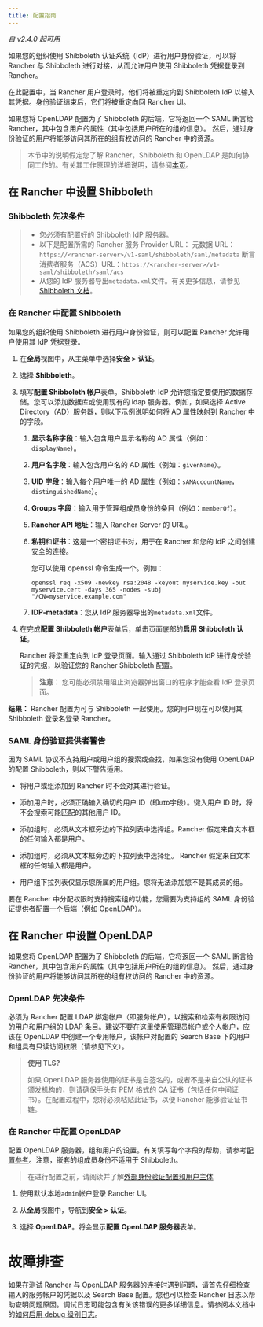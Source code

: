```yaml
---
title: 配置指南
---
```


_自 v2.4.0 起可用_

如果您的组织使用 Shibboleth 认证系统（IdP）进行用户身份验证，可以将 Rancher 与 Shibboleth 进行对接，从而允许用户使用 Shibboleth 凭据登录到 Rancher。

在此配置中，当 Rancher 用户登录时，他们将被重定向到 Shibboleth IdP 以输入其凭据。身份验证结束后，它们将被重定向回 Rancher UI。

如果您将 OpenLDAP 配置为了 Shibboleth 的后端，它将返回一个 SAML 断言给 Rancher，其中包含用户的属性（其中包括用户所在的组的信息）。 然后，通过身份验证的用户将能够访问其所在的组有权访问的 Rancher 中的资源。

> 本节中的说明假定您了解 Rancher，Shibboleth 和 OpenLDAP 是如何协同工作的。有关其工作原理的详细说明，请参阅[本页](/docs/admin-settings/authentication/shibboleth/about/_index)。

## 在 Rancher 中设置 Shibboleth

### Shibboleth 先决条件

> - 您必须有配置好的 Shibboleth IdP 服务器。
> - 以下是配置所需的 Rancher 服务 Provider URL：
>   元数据 URL：`https://<rancher-server>/v1-saml/shibboleth/saml/metadata`
>   断言消费者服务（ACS）URL：`https://<rancher-server>/v1-saml/shibboleth/saml/acs`
> - 从您的 IdP 服务器导出`metadata.xml`文件。有关更多信息，请参见[Shibboleth 文档](https://wiki.shibboleth.net/confluence/display/SP3/Home)。

### 在 Rancher 中配置 Shibboleth

如果您的组织使用 Shibboleth 进行用户身份验证，则可以配置 Rancher 允许用户使用其 IdP 凭据登录。

1. 在**全局**视图中，从主菜单中选择**安全 > 认证**。

1. 选择 **Shibboleth**。

1. 填写**配置 Shibboleth 帐户**表单。Shibboleth IdP 允许您指定要使用的数据存储。您可以添加数据库或使用现有的 ldap 服务器。例如，如果选择 Active Directory（AD）服务器，则以下示例说明如何将 AD 属性映射到 Rancher 中的字段。

   1. **显示名称字段**：输入包含用户显示名称的 AD 属性（例如：`displayName`）。

   1. **用户名字段**：输入包含用户名的 AD 属性（例如：`givenName`）。

   1. **UID 字段**：输入每个用户唯一的 AD 属性（例如：`sAMAccountName`，`distinguishedName`）。

   1. **Groups 字段**：输入用于管理组成员身份的条目（例如：`memberOf`）。

   1. **Rancher API 地址**：输入 Rancher Server 的 URL。

   1. **私钥**和**证书**：这是一个密钥证书对，用于在 Rancher 和您的 IdP 之间创建安全的连接。

      您可以使用 openssl 命令生成一个。例如：

      ```
      openssl req -x509 -newkey rsa:2048 -keyout myservice.key -out myservice.cert -days 365 -nodes -subj "/CN=myservice.example.com"
      ```

   1. **IDP-metadata**：您从 IdP 服务器导出的`metadata.xml`文件。

1. 在完成**配置 Shibboleth 帐户**表单后，单击页面底部的**启用 Shibboleth 认证**。

   Rancher 将您重定向到 IdP 登录页面。输入通过 Shibboleth IdP 进行身份验证的凭据，以验证您的 Rancher Shibboleth 配置。

   > **注意：** 您可能必须禁用阻止浏览器弹出窗口的程序才能查看 IdP 登录页面。

**结果：** Rancher 配置为可与 Shibboleth 一起使用。您的用户现在可以使用其 Shibboleth 登录名登录 Rancher。

### SAML 身份验证提供者警告

因为 SAML 协议不支持用户或用户组的搜索或查找，如果您没有使用 OpenLDAP 的配置 Shibboleth，则以下警告适用。

- 将用户或组添加到 Rancher 时不会对其进行验证。

- 添加用户时，必须正确输入确切的用户 ID（即`UID`字段）。键入用户 ID 时，将不会搜索可能匹配的其他用户 ID。

- 添加组时，必须从文本框旁边的下拉列表中选择组。Rancher 假定来自文本框的任何输入都是用户。

- 添加组时，必须从文本框旁边的下拉列表中选择组。 Rancher 假定来自文本框的任何输入都是用户。

- 用户组下拉列表仅显示您所属的用户组。您将无法添加您不是其成员的组。

要在 Rancher 中分配权限时支持搜索组的功能，您需要为支持组的 SAML 身份验证提供者配置一个后端（例如 OpenLDAP）。

## 在 Rancher 中设置 OpenLDAP

如果您将 OpenLDAP 配置为了 Shibboleth 的后端，它将返回一个 SAML 断言给 Rancher，其中包含用户的属性（其中包括用户所在的组的信息）。 然后，通过身份验证的用户将能够访问其所在的组有权访问的 Rancher 中的资源。

### OpenLDAP 先决条件

必须为 Rancher 配置 LDAP 绑定帐户（即服务帐户），以搜索和检索有权限访问的用户和用户组的 LDAP 条目。建议不要在这里使用管理员帐户或个人帐户，应该在 OpenLDAP 中创建一个专用帐户，该帐户对配置的 Search Base 下的用户和组具有只读访问权限（请参见下文）。

> **使用 TLS?**
>
> 如果 OpenLDAP 服务器使用的证书是自签名的，或者不是来自公认的证书颁发机构的，则请确保手头有 PEM 格式的 CA 证书（包括任何中间证书）。在配置过程中，您将必须粘贴此证书，以便 Rancher 能够验证证书链。

### 在 Rancher 中配置 OpenLDAP

配置 OpenLDAP 服务器，组和用户的设置。有关填写每个字段的帮助，请参考[配置参考](/docs/admin-settings/authentication/openldap/openldap-config/_index)。注意，嵌套的组成员身份不适用于 Shibboleth。

> 在进行配置之前，请阅读并了解[外部身份验证配置和用户主体](/docs/admin-settings/authentication/_index)

1. 使用默认本地`admin`帐户登录 Rancher UI。

2. 从**全局**视图中，导航到**安全 > 认证**。

3. 选择 **OpenLDAP**。将会显示**配置 OpenLDAP 服务器**表单。

# 故障排查

如果在测试 Rancher 与 OpenLDAP 服务器的连接时遇到问题，请首先仔细检查输入的服务帐户的凭据以及 Search Base 配置。您也可以检查 Rancher 日志以帮助查明问题原因。调试日志可能包含有关该错误的更多详细信息。请参阅本文档中的[如何启用 debug 级别日志](/docs/faq/technical/_index)。
